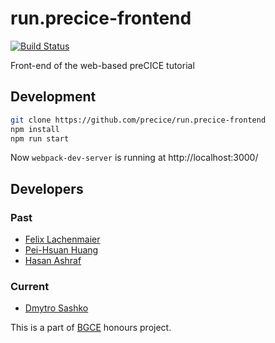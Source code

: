 # run.precice-frontend
[![Build Status](https://travis-ci.com/precice/run.precice-frontend.svg?branch=master)](https://travis-ci.com/precice/run.precice-frontend) 

Front-end of the web-based preCICE tutorial

## Development 
```bash
git clone https://github.com/precice/run.precice-frontend
npm install
npm run start
```

Now `webpack-dev-server` is running at http://localhost:3000/

## Developers

### Past
- [Felix Lachenmaier](https://github.com/flache)
- [Pei-Hsuan Huang](https://github.com/PeiHsuanHuang)
- [Hasan Ashraf](https://github.com/hasan112)

### Current

- [Dmytro Sashko](https://github.com/shkodm)

This is a part of [BGCE](www.bgce.de) honours project.
